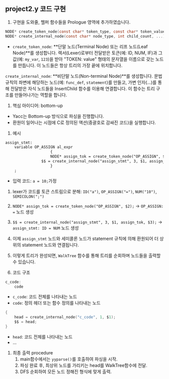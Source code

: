 ## project2.y 코드 구현

1. 구현을 도와줄, 헬퍼 함수들을 Prologue 영역에 추가하였습니다.
```c
NODE* create_token_node(const char* token_type, const char* token_value);
NODE* create_internal_node(const char* node_type, int child_count, ...);
```
- `create_token_node`: **단말 노드(Terminal Node) 또는 리프 노드(Leaf Node)**를 생성합니다. 렉서(Lexer)로부터 전달받은 토큰(예: ID, NUM, IF)과 그 값(예: `my_var`, `123`)을 받아 "TOKEN: value" 형태의 문자열을 이름으로 갖는 노드를 만듭니다. 이 노드들은 항상 트리의 가장 끝에 위치합니다.

`create_internal_node`: **비단말 노드(Non-terminal Node)**를 생성합니다. 문법 규칙의 좌변에 해당하는 노드(예: `func_def`, `statement`)를 만들고, 가변 인자(...)를 통해 전달받은 자식 노드들을 InsertChild 함수를 이용해 연결합니다. 이 함수는 트리 구조를 만들어나가는 역할을 합니다.

1. 핵심 아이디어: bottom-up
- Yacc는 Bottom-up 방식으로 파싱을 진행합니다.
- 환원이 일어나는 시점에 C로 정의된 액션(중괄호로 감싸진 코드)을 실행합니다.

1. 예시
```y
assign_stmt:
    variable OP_ASSIGN al_expr 
					{
                    NODE* assign_tok = create_token_node("OP_ASSIGN", $2);
				$$ = create_internal_node("assign_stmt", 3, $1, assign_tok, $3);
					}
    ;
```
- 입력 코드: `a = 10;`가정
1. lexer가 코드를 토큰 스트림으로 분해: `ID("a")`, `OP_ASSIGN("=")`, `NUM("10")`, `SEMICOLON(";")`
2. `NODE* assign_tok = create_token_node("OP_ASSIGN", $2);` -> `OP_ASSIGN: =` 노드 생성
3. `$$ = create_internal_node("assign_stmt", 3, $1, assign_tok, $3);` -> `assign_stmt: ID = NUM` 노드 생성
4. 이제 `assign_stmt` 노드와 세미콜론 노드가 statement 규칙에 의해 환원되어 더 상위의 statement 노드와 연결됩니다.
5. 이렇게 트리가 완성되면, `WalkTree` 함수를 통해 트리를 순회하며 노드들을 출력할 수 있습니다.

6. 코드 구조
```c
c_code:
    code
```
- `c_code`: 코드 전체를 나타내는 노드
- `code`: 정의 헤더 또는 함수 정의를 나타내는 노드
```c
{
    head = create_internal_node("c_code", 1, $1);
    $$ = head;
}
```
- `head`: 코드 전체를 나타내는 노드
- ...

1. 최종 출력 procedure
   1. main함수에서는 `yyparse()`를 호출하여 파싱을 시작.
   2. 파싱 완료 후, 최상위 노드를 가리키는 head를 WalkTree함수에 전달.
   3. DFS 순회하여 모든 노드 정해진 형식에 맞게 출력.